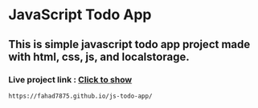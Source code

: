 
# JavaScript Todo App

## This is simple javascript todo app project made with html, css, js, and localstorage.

### Live project link : [Click to show](https://fahad7875.github.io/js-todo-app/)

`https://fahad7875.github.io/js-todo-app/`
